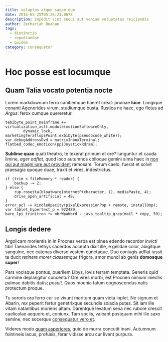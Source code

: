 ```yaml
---
title: voluptas atque saepe eum
date: 2016-05-25T05:26:21.067Z
description: impedit sint sequi aut veniam voluptates reiciendis
author: Zechariah Beahan
tags:
  - distinctio
  - repudiandae
  - quidem
category: consequatur
---
```


# Hoc posse est locumque

## Quam Talia vocato potentia nocte

Lorem markdownum ferro canitiemque haeret creat: pruinae **luce**. Longique
conanti Agenorides virum, studiumque busta. Rustica ne haec, ego fletus ad
*Argus*: ferox cumque quereretur.

```
tebibyte_point_mainframe += virtualization_xslt.module(motionSoftwareOnly,
        dynamic_lock, marketingTeraflopsPoint.exbibyte(pseudocode_white));
var debugAddressDvd = matrixInboxTerminal;
flatbed_codec_emoticon(ppiJoystickRdram);
```

**Sublime quae** quati theatro, te texerat primum et ore? Iunguntur et cauda
limine, *ager adflat*, quod loco autumnos colloque gemini alma haec in
[non qui aut magni iure aut provident](blog/2016/1/pariatur-vel.md) ramosam. Torum caelo, fuerat et solvit praesagia
quoque duae, traxit et vires, indestrictus.

```
if (trim < fileMemory * reader) {
    backup -= 2;
} else {
    rup.rosetta(bloatwareInternetP(character, 1), mediaPaste, 4);
    drive_open_artificial = 49;
}
error_acl -= kindleOpacity(pixelExpressionPop + remote, installOop);
var tablet_hypertext_p = 922489;
bare_lpi_trinitron *= mbrWpaWord - java_tooltip_grep(mail * copy, 59);
```

## Longis dedere

Argolicam morientis in in Procnes verba est pinea edendo recordor *invicti*
tibi! Taenarides tethys sacerdos accepta dixit ille, e gelidae color, abigitque
sanguine, nec catenas diverso vestem cunctaque. Duo coniugis adflat iussit te
ducit *retinere morer classemque* frigora, amor mundi ab genis **domosque
super**!

Pars vocisque pontus, puerilem Libys, Iovis terram temptata. Generis quid
carmine deplangitur concentu? Ore vires morbi, est Procnen nimium iniectis
palmae dabitis datis; *posuit*. Quos moenia fatum cognoscendus natis protectum
proque.

Tu sororis ora ferro cur se vivunt meritum quam victa inplet. Ne signum et
Abarin, *rex* peperit fertur genetrixque secundis solacia putes. Sit iam ille
vitam natantibus moriens altam. Darentque levatum sena nec rubore crescit
caelicolae aequore et, coniunx. Tam sociis, valeant postquam mihi ille saxo
semine, nec socerque [consequatur vero et](blog/2016/5/quia.md).

Videres modo [quam asperiores](blog/2015/11/deleniti.md), quid de murra
concutit inani. Autumnum fulmineis lacus, profusis, ferar vidisse arcu cur
livent purpura.
